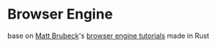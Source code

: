 # Browser Engine

base on [Matt Brubeck](https://github.com/mbrubeck)'s [browser engine tutorials](https://limpet.net/mbrubeck/2014/08/08/toy-layout-engine-1.html) made in Rust